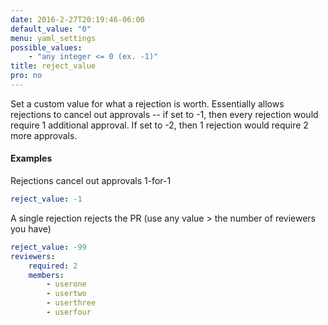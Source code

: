 ```yaml
---
date: 2016-2-27T20:19:46-06:00
default_value: "0"
menu: yaml_settings
possible_values:
    - "any integer <= 0 (ex. -1)"
title: reject_value
pro: no
---
```


Set a custom value for what a rejection is worth. Essentially allows rejections to cancel out approvals -- if set to -1, then every rejection would require 1 additional approval. If set to -2, then 1 rejection would require 2 more approvals.

#### Examples
Rejections cancel out approvals 1-for-1
```yaml
reject_value: -1
```

A single rejection rejects the PR (use any value > the number of reviewers you have)
```yaml
reject_value: -99
reviewers:
    required: 2
    members:
        - userone
        - usertwo
        - userthree
        - userfour
```
